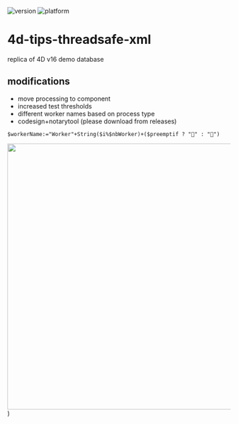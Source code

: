 ![version](https://img.shields.io/badge/version-20%2B-E23089)
![platform](https://img.shields.io/static/v1?label=platform&message=mac-intel%20|%20mac-arm%20|%20win-64&color=blue)

# 4d-tips-threadsafe-xml
replica of 4D v16 demo database

## modifications

* move processing to component
* increased test thresholds 
* different worker names based on process type
* codesign+notarytool (please download from releases)

```4d
$workerName:="Worker"+String($i%$nbWorker)+($preemptif ? "🚀" : "🚙")
```

<img src="https://github.com/user-attachments/assets/8b275210-18d8-4e54-8f3c-3debbbde6953" width=600 height=auto />)
